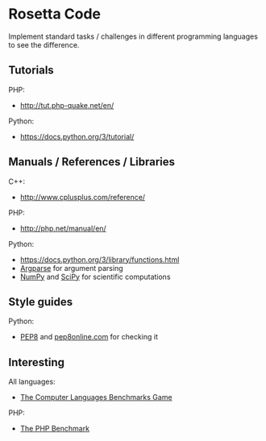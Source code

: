 # Rosetta Code
Implement standard tasks / challenges in different programming languages to see
the difference.


## Tutorials

PHP:
* http://tut.php-quake.net/en/

Python:
* https://docs.python.org/3/tutorial/

## Manuals / References / Libraries

C++:
* http://www.cplusplus.com/reference/

PHP:
* http://php.net/manual/en/

Python:
* https://docs.python.org/3/library/functions.html
* [Argparse](https://docs.python.org/3/library/argparse.html) for argument parsing
* [NumPy](http://www.numpy.org/) and [SciPy](http://www.scipy.org/) for scientific computations

## Style guides

Python:
* [PEP8](https://www.python.org/dev/peps/pep-0008/) and [pep8online.com](http://pep8online.com/) for checking it

## Interesting

All languages:
* [The Computer Languages Benchmarks Game](http://benchmarksgame.alioth.debian.org/)

PHP:
* [The PHP Benchmark](http://www.phpbench.com/)